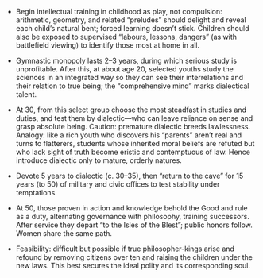 - Begin intellectual training in childhood as play, not compulsion: arithmetic, geometry, and related “preludes” should delight and reveal each child’s natural bent; forced learning doesn’t stick. Children should also be exposed to supervised “labours, lessons, dangers” (as with battlefield viewing) to identify those most at home in all.

- Gymnastic monopoly lasts 2–3 years, during which serious study is unprofitable. After this, at about age 20, selected youths study the sciences in an integrated way so they can see their interrelations and their relation to true being; the “comprehensive mind” marks dialectical talent.

- At 30, from this select group choose the most steadfast in studies and duties, and test them by dialectic—who can leave reliance on sense and grasp absolute being. Caution: premature dialectic breeds lawlessness. Analogy: like a rich youth who discovers his “parents” aren’t real and turns to flatterers, students whose inherited moral beliefs are refuted but who lack sight of truth become eristic and contemptuous of law. Hence introduce dialectic only to mature, orderly natures.

- Devote 5 years to dialectic (c. 30–35), then “return to the cave” for 15 years (to 50) of military and civic offices to test stability under temptations.

- At 50, those proven in action and knowledge behold the Good and rule as a duty, alternating governance with philosophy, training successors. After service they depart “to the Isles of the Blest”; public honors follow. Women share the same path.

- Feasibility: difficult but possible if true philosopher-kings arise and refound by removing citizens over ten and raising the children under the new laws. This best secures the ideal polity and its corresponding soul.